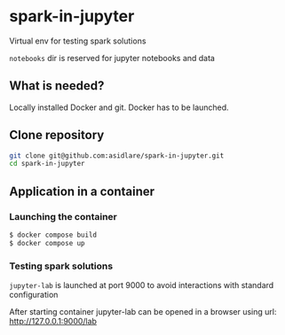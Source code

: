 # spark-in-jupyter
Virtual env for testing spark solutions

`notebooks` dir is reserved for jupyter notebooks and data

## What is needed?

Locally installed Docker and git.
Docker has to be launched.

## Clone repository

```bash
git clone git@github.com:asidlare/spark-in-jupyter.git
cd spark-in-jupyter
```

## Application in a container

### Launching the container

```bash
$ docker compose build
$ docker compose up
```

### Testing spark solutions

`jupyter-lab` is launched at port 9000 to avoid interactions with standard configuration

After starting container jupyter-lab can be opened in a browser using url: http://127.0.0.1:9000/lab